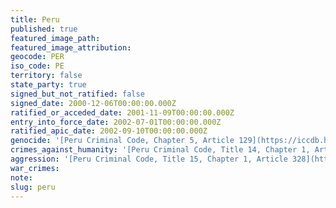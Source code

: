 ```yaml
---
title: Peru
published: true
featured_image_path:
featured_image_attribution:
geocode: PER
iso_code: PE
territory: false
state_party: true
signed_but_not_ratified: false
signed_date: 2000-12-06T00:00:00.000Z
ratified_or_acceded_date: 2001-11-09T00:00:00.000Z
entry_into_force_date: 2002-07-01T00:00:00.000Z
ratified_apic_date: 2002-09-10T00:00:00.000Z
genocide: '[Peru Criminal Code, Chapter 5, Article 129](https://iccdb.hrlc.net/data/doc/364/)'
crimes_against_humanity: '[Peru Criminal Code, Title 14, Chapter 1, Articles 319-324](https://iccdb.hrlc.net/data/doc/364/)'
aggression: '[Peru Criminal Code, Title 15, Chapter 1, Article 328](https://iccdb.hrlc.net/data/doc/364/)'
war_crimes:
note:
slug: peru
---
```



